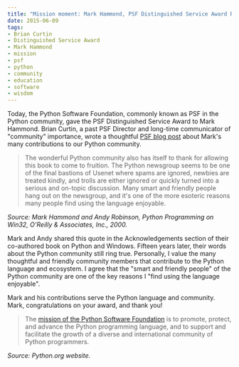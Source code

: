 ```yaml
---
title: "Mission moment: Mark Hammond, PSF Distinguished Service Award Recipient"
date: 2015-06-09
tags:
- Brian Curtin
- Distinguished Service Award
- Mark Hammond
- mission
- psf
- python
- community
- education
- software
- wisdom
---
```




Today, the Python Software Foundation, commonly known as PSF in the Python
community, gave the PSF Distinguished Service Award to Mark Hammond. Brian
Curtin, a past PSF Director and long-time communicator of "community"
importance, wrote a thoughtful <a
href="http://pyfound.blogspot.com/2015/06/mark-hammond-receives-distinguished.html"
target="_blank">PSF blog post</a> about Mark's many contributions to our
Python community. </p><blockquote>The wonderful Python community also has
itself to thank for allowing this book to come to fruition. The Python
newsgroup seems to be one of the final bastions of Usenet where spams are
ignored, newbies are treated kindly, and trolls are either ignored or quickly
turned into a serious and on-topic discussion. Many smart and friendly people
hang out on the newsgroup, and it's one of the more esoteric reasons many
people find using the language enjoyable.</blockquote> <em>Source: Mark
Hammond and Andy Robinson, Python Programming on Win32, O'Reilly &amp;
Associates, Inc., 2000.</em>

Mark and Andy shared this quote in the Acknowledgements section of their
co-authored book on Python and Windows. Fifteen years later, their words about
the Python community still ring true. Personally, I value the many thoughtful
and friendly community members that contribute to the Python language and
ecosystem. I agree that the "smart and friendly people" of the Python
community are one of the key reasons I "find using the language enjoyable".

Mark and his contributions serve the Python language and community. Mark,
congratulations on your award, and thank you!

<blockquote>The <a href="https://www.python.org/psf/mission/"
target="_blank">mission of the Python Software Foundation</a> is to promote,
protect, and advance the Python programming language, and to support and
facilitate the growth of a diverse and international community of Python
programmers.</blockquote> <em>Source: Python.org website.</em>
